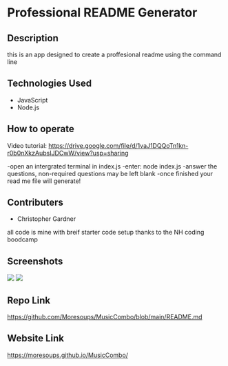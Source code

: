 # Professional README Generator

## Description

this is an app designed to create a proffesional readme using the command line

## Technologies Used

* JavaScript
* Node.js

## How to operate

Video tutorial: https://drive.google.com/file/d/1vaJ1DQQoTn1kn-r0b0nXkzAubsIJDCwW/view?usp=sharing

-open an intergrated terminal in index.js
-enter: node index.js
-answer the questions, non-required questions may be left blank
-once finished your read me file will generate!

## Contributers
* Christopher Gardner

all code is mine with breif starter code setup thanks to the NH coding boodcamp

## Screenshots
<img src= "other/Screenshot 2022-11-30 152731.png">
<img src= "other/Screenshot 2022-11-30 152827.png">

## Repo Link
https://github.com/Moresoups/MusicCombo/blob/main/README.md

## Website Link
https://moresoups.github.io/MusicCombo/

